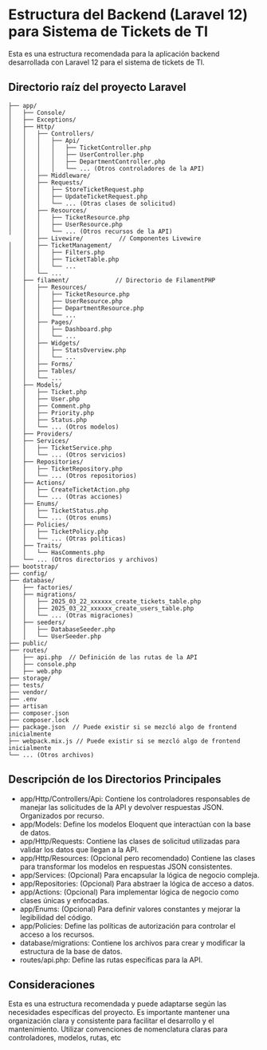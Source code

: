 # Estructura del Backend (Laravel 12) para Sistema de Tickets de TI

Esta es una estructura recomendada para la aplicación backend desarrollada con Laravel 12 para el sistema de tickets de TI.

## Directorio raíz del proyecto Laravel

```
├── app/
│   ├── Console/
│   ├── Exceptions/
│   ├── Http/
│   │   ├── Controllers/
│   │   │   ├── Api/
│   │   │   │   ├── TicketController.php
│   │   │   │   ├── UserController.php
│   │   │   │   ├── DepartmentController.php
│   │   │   │   └── ... (Otros controladores de la API)
│   │   ├── Middleware/
│   │   ├── Requests/
│   │   │   ├── StoreTicketRequest.php
│   │   │   ├── UpdateTicketRequest.php
│   │   │   └── ... (Otras clases de solicitud)
│   │   ├── Resources/
│   │   │   ├── TicketResource.php
│   │   │   ├── UserResource.php
│   │   │   └── ... (Otros recursos de la API)
    │   ├── Livewire/          // Componentes Livewire
│   │   ├── TicketManagement/
│   │   │   ├── Filters.php
│   │   │   ├── TicketTable.php
│   │   │   └── ...
│   │   └── ...
│   ├── filament/             // Directorio de FilamentPHP
│   │   ├── Resources/
│   │   │   ├── TicketResource.php
│   │   │   ├── UserResource.php
│   │   │   ├── DepartmentResource.php
│   │   │   └── ...
│   │   ├── Pages/
│   │   │   ├── Dashboard.php
│   │   │   └── ...
│   │   ├── Widgets/
│   │   │   ├── StatsOverview.php
│   │   │   └── ...
│   │   ├── Forms/
│   │   ├── Tables/
│   │   └── ...
│   ├── Models/
│   │   ├── Ticket.php
│   │   ├── User.php
│   │   ├── Comment.php
│   │   ├── Priority.php
│   │   ├── Status.php
│   │   └── ... (Otros modelos)
│   ├── Providers/
│   ├── Services/
│   │   ├── TicketService.php
│   │   └── ... (Otros servicios)
│   ├── Repositories/
│   │   ├── TicketRepository.php
│   │   └── ... (Otros repositorios)
│   ├── Actions/
│   │   ├── CreateTicketAction.php
│   │   └── ... (Otras acciones)
│   ├── Enums/
│   │   ├── TicketStatus.php
│   │   └── ... (Otros enums)
│   ├── Policies/
│   │   ├── TicketPolicy.php
│   │   └── ... (Otras políticas)
│   ├── Traits/
│   │   └── HasComments.php
│   └── ... (Otros directorios y archivos)
├── bootstrap/
├── config/
├── database/
│   ├── factories/
│   ├── migrations/
│   │   ├── 2025_03_22_xxxxxx_create_tickets_table.php
│   │   ├── 2025_03_22_xxxxxx_create_users_table.php
│   │   └── ... (Otras migraciones)
│   ├── seeders/
│   │   ├── DatabaseSeeder.php
│   │   └── UserSeeder.php
├── public/
├── routes/
│   ├── api.php  // Definición de las rutas de la API
│   ├── console.php
│   ├── web.php
├── storage/
├── tests/
├── vendor/
├── .env
├── artisan
├── composer.json
├── composer.lock
├── package.json  // Puede existir si se mezcló algo de frontend inicialmente
├── webpack.mix.js // Puede existir si se mezcló algo de frontend inicialmente
└── ... (Otros archivos)
```

## Descripción de los Directorios Principales
* app/Http/Controllers/Api: Contiene los controladores responsables de manejar las solicitudes de la API y devolver respuestas JSON. Organizados por recurso.
* app/Models: Define los modelos Eloquent que interactúan con la base de datos.
* app/Http/Requests: Contiene las clases de solicitud utilizadas para validar los datos que llegan a la API.
* app/Http/Resources: (Opcional pero recomendado) Contiene las clases para transformar los modelos en respuestas JSON consistentes.
* app/Services: (Opcional) Para encapsular la lógica de negocio compleja.
* app/Repositories: (Opcional) Para abstraer la lógica de acceso a datos.
* app/Actions: (Opcional) Para implementar lógica de negocio como clases únicas y enfocadas.
* app/Enums: (Opcional) Para definir valores constantes y mejorar la legibilidad del código.
* app/Policies: Define las políticas de autorización para controlar el acceso a los recursos.
* database/migrations: Contiene los archivos para crear y modificar la estructura de la base de datos.
* routes/api.php: Define las rutas específicas para la API.

## Consideraciones

Esta es una estructura recomendada y puede adaptarse según las necesidades específicas del proyecto.
Es importante mantener una organización clara y consistente para facilitar el desarrollo y el mantenimiento.
Utilizar convenciones de nomenclatura claras para controladores, modelos, rutas, etc